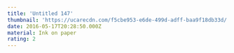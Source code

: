 ```yaml
---
title: 'Untitled 147'
thumbnail: 'https://ucarecdn.com/f5cbe953-e6de-499d-adff-baa9f18db33d/'
date: 2016-05-17T20:28:50.000Z
material: Ink on paper
rating: 2
---
```

